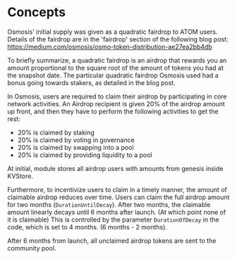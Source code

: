 <!--
order: 1
-->

# Concepts

Osmosis' initial supply was given as a quadratic fairdrop to ATOM users.
Details of the fairdrop are in the 'fairdrop' section of the following blog post: 
https://medium.com/osmosis/osmo-token-distribution-ae27ea2bb4db

To briefly summarize, a quadratic fairdrop is an airdrop that rewards you an amount proportional to the square root of the amount of tokens you had at the snapshot date.
The particular quadratic fairdrop Osmosis used had a bonus going towards stakers, as detailed in the blog post.

In Osmosis, users are required to claim their airdrop by participating in core network activities. An Airdrop recipient is given 20% of the airdrop amount up front, and then they have to perform the following activities to get the rest:

* 20% is claimed by staking
* 20% is claimed by voting in governance
* 20% is claimed by swapping into a pool
* 20% is claimed by providing liquidity to a pool

At initial, module stores all airdrop users with amounts from genesis inside KVStore.

Furthermore, to incentivize users to claim in a timely manner, the amount of claimable airdrop reduces over time. Users can claim the full airdrop amount for two months (`DurationUntilDecay`).
After two months, the claimable amount linearly decays until 6 months after launch. (At which point none of it is claimable) This is controlled by the parameter `DurationOfDecay` in the code, which is set to 4 months. (6 months - 2 months).

After 6 months from launch, all unclaimed airdrop tokens are sent to the community pool.
